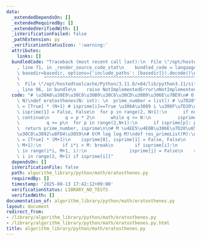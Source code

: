```yaml
---
data:
  _extendedDependsOn: []
  _extendedRequiredBy: []
  _extendedVerifiedWith: []
  _isVerificationFailed: false
  _pathExtension: py
  _verificationStatusIcon: ':warning:'
  attributes:
    links: []
  bundledCode: "Traceback (most recent call last):\n  File \"/opt/hostedtoolcache/Python/3.11.0/x64/lib/python3.11/site-packages/onlinejudge_verify/documentation/build.py\"\
    , line 71, in _render_source_code_stat\n    bundled_code = language.bundle(stat.path,\
    \ basedir=basedir, options={'include_paths': [basedir]}).decode()\n          \
    \         ^^^^^^^^^^^^^^^^^^^^^^^^^^^^^^^^^^^^^^^^^^^^^^^^^^^^^^^^^^^^^^^^^^^^^^^^^^^^^^^^^\n\
    \  File \"/opt/hostedtoolcache/Python/3.11.0/x64/lib/python3.11/site-packages/onlinejudge_verify/languages/python.py\"\
    , line 96, in bundle\n    raise NotImplementedError\nNotImplementedError\n"
  code: "# \u30A8\u30E9\u30C8\u30B9\u30C6\u30CD\u30B9\u306E\u7BE9\n# O (N log log\
    \ N)\ndef eratosthenes(N: int): \n  prime_number = list() # \u7D20\u6570\n  isprime\
    \ = [True] * (N+1) # isprime[i]==True \u306A\u3089 i \u306F\u7D20\u6570\n  isprime[0],\
    \ isprime[1] = False, False\n  for p in range(2, N+1):\n      if not isprime[p]:\
    \ continue\n      q = p * 2\n      while q <= N:\n          isprime[q] = False\n\
    \          q += p\n  for p in range(2,N+1):\n      if isprime[p]: prime_number.append(p)\n\
    \  return prime_number, isprime\n\n# M \u4EE5\u4E0B\u306E\u7D20\u6570\u30EA\u30B9\
    \u30C8\u3092\u8FD4\u3059\n# O(M log log M)\ndef res_primeList(M):\n    isprime\
    \ = [True] * (M+1)\n    isprime[0], isprime[1] = False, False\n    for i in range(2,\
    \ M+1):\n        if i*i > M: break\n        if isprime[i]:\n            for j\
    \ in range(i*i, M+1, i):\n                isprime[j] = False\n    return [i for\
    \ i in range(2, M+1) if isprime[i]]"
  dependsOn: []
  isVerificationFile: false
  path: algorithm_library/python/math/eratosthenes.py
  requiredBy: []
  timestamp: '2025-08-13 17:42:12+09:00'
  verificationStatus: LIBRARY_NO_TESTS
  verifiedWith: []
documentation_of: algorithm_library/python/math/eratosthenes.py
layout: document
redirect_from:
- /library/algorithm_library/python/math/eratosthenes.py
- /library/algorithm_library/python/math/eratosthenes.py.html
title: algorithm_library/python/math/eratosthenes.py
---
```

